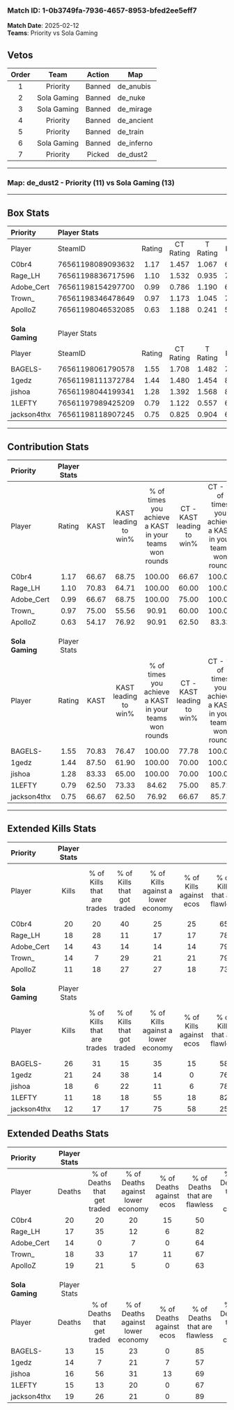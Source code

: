 ### Match ID: 1-0b3749fa-7936-4657-8953-bfed2ee5eff7  
**Match Date**: 2025-02-12  
**Teams**: Priority vs Sola Gaming  

## Vetos  

| Order | Team | Action | Map |
| :---: | :--: | :----: | --- |
| 1 | Priority | Banned | de_anubis |
| 2 | Sola Gaming | Banned | de_nuke |
| 3 | Sola Gaming | Banned | de_mirage |
| 4 | Priority | Banned | de_ancient |
| 5 | Priority | Banned | de_train |
| 6 | Sola Gaming | Banned | de_inferno |
| 7 | Priority | Picked | de_dust2 |

---  

### **Map**: de_dust2 - Priority (11) vs Sola Gaming (13)  
---  

## Box Stats  

| **Priority**    | Player Stats      |        |           |          |       |       |       |         |        |      |     |
| :- | :- | :-: | :-: | :-: | :-: | :-: | :-: | :-: | :-: | :-: | :-: |
| Player          | SteamID           | Rating | CT Rating | T Rating | KAST  |  ADR  | Kills | Assists | Deaths | K/D  | HS% |
| C0br4           | 76561198089093632 |  1.17  |   1.457   |  1.067   | 66.67 | 101.3 |  20   |    5    |   20   | 1.00 | 40  |
| Rage_LH         | 76561198836717596 |  1.10  |   1.532   |  0.935   | 70.83 | 72.0  |  18   |    5    |   17   | 1.06 | 27  |
| Adobe_Cert      | 76561198154297700 |  0.99  |   0.786   |  1.190   | 66.67 | 70.6  |  14   |    5    |   14   | 1.00 | 57  |
| Trown_          | 76561198346478649 |  0.97  |   1.173   |  1.045   | 75.00 | 69.7  |  14   |    9    |   18   | 0.78 | 42  |
| ApolloZ         | 76561198046532085 |  0.63  |   1.188   |  0.241   | 54.17 | 55.5  |  11   |    4    |   19   | 0.58 | 45  |
|                 |                   |        |           |          |       |       |       |         |        |      |     |
|                 |                   |        |           |          |       |       |       |         |        |      |     |
|                 |                   |        |           |          |       |       |       |         |        |      |     |
| **Sola Gaming** | Player Stats      |        |           |          |       |       |       |         |        |      |     |
| Player          | SteamID           | Rating | CT Rating | T Rating | KAST  |  ADR  | Kills | Assists | Deaths | K/D  | HS% |
| BAGELS-         | 76561198061790578 |  1.55  |   1.708   |  1.482   | 70.83 | 97.6  |  26   |    3    |   13   | 2.00 | 34  |
| 1gedz           | 76561198111372784 |  1.44  |   1.480   |  1.454   | 87.50 | 84.4  |  21   |    7    |   14   | 1.50 | 76  |
| jishoa          | 76561198044199341 |  1.28  |   1.392   |  1.568   | 83.33 | 87.5  |  18   |    9    |   16   | 1.13 | 66  |
| 1LEFTY          | 76561197989425209 |  0.79  |   1.122   |  0.557   | 62.50 | 56.4  |  11   |    7    |   15   | 0.73 | 45  |
| jackson4thx     | 76561198118907245 |  0.75  |   0.825   |  0.904   | 66.67 | 55.4  |  12   |    4    |   19   | 0.63 | 75  |
---  

## Contribution Stats  

| **Priority**    | Player Stats |       |                      |                                                        |                           |                                                             |                          |                                                            |
| :- | :-: | :-: | :-: | :-: | :-: | :-: | :-: | :-: |
| Player          |    Rating    | KAST  | KAST leading to win% | % of times you achieve a KAST in your teams won rounds | CT - KAST leading to win% | CT - % of times you achieve a KAST in your teams won rounds | T - KAST leading to win% | T - % of times you achieve a KAST in your teams won rounds |
| C0br4           |     1.17     | 66.67 |        68.75         |                         100.00                         |           66.67           |                           100.00                            |          71.43           |                           100.00                           |
| Rage_LH         |     1.10     | 70.83 |        64.71         |                         100.00                         |           60.00           |                           100.00                            |          71.43           |                           100.00                           |
| Adobe_Cert      |     0.99     | 66.67 |        68.75         |                         100.00                         |           75.00           |                           100.00                            |          62.50           |                           100.00                           |
| Trown_          |     0.97     | 75.00 |        55.56         |                         90.91                          |           60.00           |                           100.00                            |          50.00           |                           80.00                            |
| ApolloZ         |     0.63     | 54.17 |        76.92         |                         90.91                          |           62.50           |                            83.33                            |          100.00          |                           100.00                           |
|                 |              |       |                      |                                                        |                           |                                                             |                          |                                                            |
|                 |              |       |                      |                                                        |                           |                                                             |                          |                                                            |
|                 |              |       |                      |                                                        |                           |                                                             |                          |                                                            |
| **Sola Gaming** | Player Stats |       |                      |                                                        |                           |                                                             |                          |                                                            |
| Player          |    Rating    | KAST  | KAST leading to win% | % of times you achieve a KAST in your teams won rounds | CT - KAST leading to win% | CT - % of times you achieve a KAST in your teams won rounds | T - KAST leading to win% | T - % of times you achieve a KAST in your teams won rounds |
| BAGELS-         |     1.55     | 70.83 |        76.47         |                         100.00                         |           77.78           |                           100.00                            |          75.00           |                           100.00                           |
| 1gedz           |     1.44     | 87.50 |        61.90         |                         100.00                         |           70.00           |                           100.00                            |          54.55           |                           100.00                           |
| jishoa          |     1.28     | 83.33 |        65.00         |                         100.00                         |           70.00           |                           100.00                            |          60.00           |                           100.00                           |
| 1LEFTY          |     0.79     | 62.50 |        73.33         |                         84.62                          |           75.00           |                            85.71                            |          71.43           |                           83.33                            |
| jackson4thx     |     0.75     | 66.67 |        62.50         |                         76.92                          |           66.67           |                            85.71                            |          57.14           |                           66.67                            |
---  

## Extended Kills Stats  

| **Priority**    | Player Stats |                            |                            |                                    |                         |                              |                                 |                                       |                    |           |
| :- | :-: | :-: | :-: | :-: | :-: | :-: | :-: | :-: | :-: | :-: |
| Player          |    Kills     | % of Kills that are trades | % of Kills that got traded | % of Kills against a lower economy | % of Kills against ecos | % of Kills that are flawless | % of Kills that are close duels | % of Kills that are assisted by flash | Pistol Round Kills | AWP Kills |
| C0br4           |      20      |             20             |             40             |                 25                 |           25            |              65              |                5                |                   5                   |         0          |     2     |
| Rage_LH         |      18      |             28             |             11             |                 17                 |           17            |              78              |                6                |                   0                   |         9          |     2     |
| Adobe_Cert      |      14      |             43             |             14             |                 14                 |           14            |              79              |                0                |                   7                   |         0          |     1     |
| Trown_          |      14      |             7              |             29             |                 21                 |           21            |              79              |                7                |                   0                   |         0          |     1     |
| ApolloZ         |      11      |             18             |             27             |                 27                 |           18            |              73              |                0                |                  27                   |         0          |     0     |
|                 |              |                            |                            |                                    |                         |                              |                                 |                                       |                    |           |
|                 |              |                            |                            |                                    |                         |                              |                                 |                                       |                    |           |
|                 |              |                            |                            |                                    |                         |                              |                                 |                                       |                    |           |
| **Sola Gaming** | Player Stats |                            |                            |                                    |                         |                              |                                 |                                       |                    |           |
| Player          |    Kills     | % of Kills that are trades | % of Kills that got traded | % of Kills against a lower economy | % of Kills against ecos | % of Kills that are flawless | % of Kills that are close duels | % of Kills that are assisted by flash | Pistol Round Kills | AWP Kills |
| BAGELS-         |      26      |             31             |             15             |                 35                 |           15            |              58              |               15                |                   8                   |         11         |     2     |
| 1gedz           |      21      |             24             |             38             |                 14                 |            0            |              76              |                0                |                   5                   |         0          |     2     |
| jishoa          |      18      |             6              |             22             |                 11                 |            6            |              78              |                0                |                   6                   |         6          |     1     |
| 1LEFTY          |      11      |             18             |             18             |                 55                 |           18            |              82              |                9                |                   0                   |         0          |     1     |
| jackson4thx     |      12      |             17             |             17             |                 75                 |           58            |              25              |               17                |                   8                   |         0          |     1     |
## Extended Deaths Stats  

| **Priority**    | Player Stats |                             |                                   |                          |                               |                            |                           |               |
| :- | :-: | :-: | :-: | :-: | :-: | :-: | :-: | :-: |
| Player          |    Deaths    | % of Deaths that get traded | % of Deaths against lower economy | % of Deaths against ecos | % of Deaths that are flawless | % of Deaths that are close | % of Deaths while blinded | Deaths to AWP |
| C0br4           |      20      |             20              |                20                 |            15            |              50               |             10             |             0             |       3       |
| Rage_LH         |      17      |             35              |                12                 |            6             |              82               |             0              |             6             |       1       |
| Adobe_Cert      |      14      |              0              |                 7                 |            0             |              64               |             14             |             0             |       6       |
| Trown_          |      18      |             33              |                17                 |            11            |              67               |             11             |             6             |       4       |
| ApolloZ         |      19      |             21              |                 5                 |            0             |              63               |             5              |            16             |       3       |
|                 |              |                             |                                   |                          |                               |                            |                           |               |
|                 |              |                             |                                   |                          |                               |                            |                           |               |
|                 |              |                             |                                   |                          |                               |                            |                           |               |
| **Sola Gaming** | Player Stats |                             |                                   |                          |                               |                            |                           |               |
| Player          |    Deaths    | % of Deaths that get traded | % of Deaths against lower economy | % of Deaths against ecos | % of Deaths that are flawless | % of Deaths that are close | % of Deaths while blinded | Deaths to AWP |
| BAGELS-         |      13      |             15              |                23                 |            0             |              85               |             0              |             8             |       1       |
| 1gedz           |      14      |              7              |                21                 |            7             |              57               |             0              |             0             |       4       |
| jishoa          |      16      |             56              |                31                 |            13            |              69               |             6              |            13             |       0       |
| 1LEFTY          |      15      |             13              |                20                 |            0             |              67               |             7              |             7             |       2       |
| jackson4thx     |      19      |             26              |                21                 |            0             |              89               |             5              |             5             |       2       |
